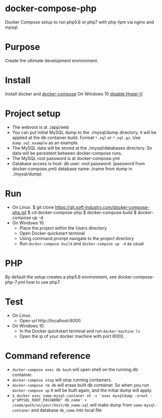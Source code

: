 # docker-compose-php

Docker Compose setup to run php5.6 or php7 with php-fpm via nginx and mysql.

# Purpose

Create the ultimate development environment.

# Install

Install docker and [docker-compose](https://docs.docker.com/compose/install/)
On Windows 10 [disable Hyper-V](http://www.poweronplatforms.com/enable-hyper-v/).

# Project setup

* The webroot is at ./app/web
* You can put initial MySQL dump to the ./mysql/dump directory, it will be applied at the db container build. Format `*.sql` or `*.sql.gz`. Use `dump.sql.example` as an example.
* The MySQL data will be stored at the ./mysql/databases directory. So data will be persistent between docker-compose runs.
* The MySQL root password is at docker-compose.yml
* Database access is
  host: db
  user: root
  password: (password from docker-compose.yml)
  database name: (name from dump in ./mysql/dump)

# Run

* On Linux.
	$ git clone https://git.soft-industry.com/docker-compose-php.git
	$ cd docker-compose-php
	$ docker-compose build
	$ docker-compose up -d
* On Windows 10.
	- Place the project within the Users directory
	- Open Docker quickstart terminal
	- Using command prompt navigate to the project directory
	- Run `docker-compose build` and `docker-compose up -d` as usual

# PHP

By default the setup creates a php5.6 environment, see docker-compose-php-7.yml how to use php7.

# Test

* On Linux.
	- Open url http://localhost:8000
* On Windows 10.
	- In the Docker quickstart terminal and run `docker-machine ls`
	- Open the ip of your docker machine with port 8000.

# Command reference

* `docker-compose exec db bash` will open shell on the running db container.
* `docker-compose stop` will stop running containers.
* `docker-compose rm db` will erase built db container. So when you run `docker-compose up` it will be built again, and the initial dump will apply.
* `$ docker exec some-mysql-contaner sh -c 'exec mysqldump -uroot -p"$MYSQL_ROOT_PASSWORD" db_name' > /some/path/on/your/host/db_name.sql` will make dump from `some-mysql-contaner` and database `db_name` into local file

